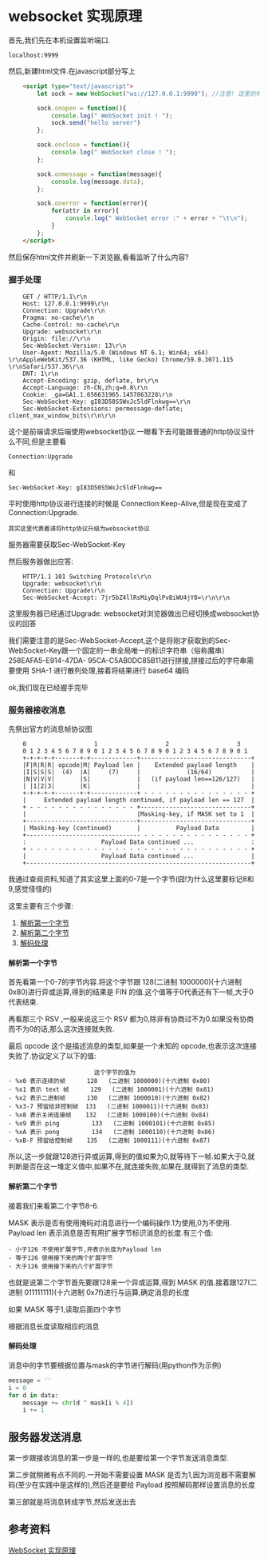 # websocket 实现原理

首先,我们先在本机设置监听端口.

    localhost:9999

然后,新建html文件.在javascript部分写上

``` html
    <script type="text/javascript">
        let sock = new WebSocket("ws://127.0.0.1:9999"); //注意! 这里的地址协议是ws而不是http,代表使用websocket协议

        sock.onopen = function(){
            console.log(" WebSocket init ! ");
            sock.send("hello server")
        };

        sock.onclose = function(){
            console.log(" WebSocket close ! ");
        };

        sock.onmessage = function(message){
            console.log(message.data);
        };

        sock.onerror = function(error){
            for(attr in error){
                console.log(" WebSocket error :" + error + "\t\n");
            }
        };
    </script>
```

然后保存html文件并刷新一下浏览器,看看监听了什么内容?

### 握手处理

        GET / HTTP/1.1\r\n
        Host: 127.0.0.1:9999\r\n
        Connection: Upgrade\r\n
        Pragma: no-cache\r\n
        Cache-Control: no-cache\r\n
        Upgrade: websocket\r\n
        Origin: file://\r\n
        Sec-WebSocket-Version: 13\r\n
        User-Agent: Mozilla/5.0 (Windows NT 6.1; Win64; x64) \r\nAppleWebKit/537.36 (KHTML, like Gecko) Chrome/59.0.3071.115 \r\nSafari/537.36\r\n
        DNT: 1\r\n
        Accept-Encoding: gzip, deflate, br\r\n
        Accept-Language: zh-CN,zh;q=0.8\r\n
        Cookie: _ga=GA1.1.656631965.1457863228\r\n
        Sec-WebSocket-Key: gI83D50S5WxJc5ldFlnkwg==\r\n
        Sec-WebSocket-Extensions: permessage-deflate; client_max_window_bits\r\n\r\n

这个是前端请求后端使用websocket协议.一眼看下去可能跟普通的http协议没什么不同,但是主要看

    Connection:Upgrade

和

    Sec-WebSocket-Key: gI83D50S5WxJc5ldFlnkwg==

平时使用http协议进行连接的时候是 Connection:Keep-Alive,但是现在变成了 Connection:Upgrade.

    其实这里代表着请将http协议升级为websocket协议

服务器需要获取Sec-WebSocket-Key

然后服务器做出应答:

        HTTP/1.1 101 Switching Protocols\r\n
        Upgrade: websocket\r\n
        Connection: Upgrade\r\n
        Sec-WebSocket-Accept: 7jr5bZ4llRsMiyDqlPvBiWU4jY8=\r\n\r\n

这里服务器已经通过Upgrade: websocket对浏览器做出已经切换成websocket协议的回答

我们需要注意的是Sec-WebSocket-Accept,这个是将刚才获取到的Sec-WebSocket-Key跟一个固定的一串全局唯一的标识字符串（俗称魔串）258EAFA5-E914-47DA- 95CA-C5AB0DC85B11进行拼接,拼接过后的字符串需要使用 SHA-1 进行散列处理,接着将结果进行 base64 编码

ok,我们现在已经握手完毕

### 服务器接收消息

先祭出官方的消息帧协议图

        0                   1                   2                   3
        0 1 2 3 4 5 6 7 8 9 0 1 2 3 4 5 6 7 8 9 0 1 2 3 4 5 6 7 8 9 0 1
        +-+-+-+-+-------+-+-------------+-------------------------------+
        |F|R|R|R| opcode|M| Payload len |    Extended payload length    |
        |I|S|S|S|  (4)  |A|     (7)     |             (16/64)           |
        |N|V|V|V|       |S|             |   (if payload len==126/127)   |
        | |1|2|3|       |K|             |                               |
        +-+-+-+-+-------+-+-------------+ - - - - - - - - - - - - - - - +
        |     Extended payload length continued, if payload len == 127  |
        + - - - - - - - - - - - - - - - +-------------------------------+
        |                               |Masking-key, if MASK set to 1  |
        +-------------------------------+-------------------------------+
        | Masking-key (continued)       |          Payload Data         |
        +-------------------------------- - - - - - - - - - - - - - - - +
        :                     Payload Data continued ...                :
        + - - - - - - - - - - - - - - - - - - - - - - - - - - - - - - - +
        |                     Payload Data continued ...                |
        +---------------------------------------------------------------+

我通过查阅资料,知道了其实这里上面的0-7是一个字节(囧!为什么这里要标记8和9,感觉怪怪的)

这里主要有三个步骤:

1. [解析第一个字节](#first)
2. [解析第二个字节](#second)
3. [解码处理](#third)

<h4 id="first">解析第一个字节</h4>

首先看第一个0-7的字节内容.将这个字节跟 128(二进制 1000000)(十六进制 0x80)进行异或运算,得到的结果是 FIN 的值.这个值等于0代表还有下一帧,大于0代表结束.

再看那三个 RSV ,一般来说这三个 RSV 都为0,除非有协商过不为0.如果没有协商而不为0的话,那么这次连接就失败.

最后 opcode 这个是描述消息的类型,如果是一个未知的 opcode,也表示这次连接失败了.协议定义了以下的值:

                            这个字节的值为
    - %x0 表示连续的帧      128   (二进制 1000000)(十六进制 0x80)
    - %x1 表示 text 帧      129   (二进制 1000001)(十六进制 0x81)
    - %x2 表示二进制帧      130   (二进制 1000010)(十六进制 0x82)
    - %x3-7 预留给非控制帧  131   (二进制 1000011)(十六进制 0x83)
    - %x8 表示关闭连接帧    132   (二进制 1000100)(十六进制 0x84)
    - %x9 表示 ping         133   (二进制 1000101)(十六进制 0x85)
    - %xA 表示 pong         134   (二进制 1000110)(十六进制 0x86)
    - %xB-F 预留给控制帧    135   (二进制 1000111)(十六进制 0x87)

所以,这一步就跟128进行异或运算,得到的值如果为0,就等待下一帧.如果大于0,就判断是否在这一堆定义值中,如果不在,就连接失败,如果在,就得到了消息的类型.

<h4 id="second">解析第二个字节</h4>

接着我们来看第二个字节8-6.

MASK 表示是否有使用掩码对消息进行一个编码操作.1为使用,0为不使用.
Payload len 表示消息是否有用扩展字节标识消息的长度.有三个值:

    - 小于126 不使用扩展字节,并表示长度为Payload len
    - 等于126 使用接下来的两个扩展字节
    - 大于126 使用接下来的八个扩展字节

也就是说第二个字节首先要跟128来一个异或运算,得到 MASK 的值.接着跟127(二进制 011111111)(十六进制 0x7f)进行与运算,确定消息的长度

如果 MASK 等于1,读取后面四个字节

根据消息长度读取相应的消息

<h4 id='third'>解码处理</h4>

消息中的字节要根据位置与mask的字节进行解码(用python作为示例)

``` python
message = ''
i = 0
for d in data:
    message += chr(d ^ mask[i % 4])
    i += 1
```

## 服务器发送消息

第一步跟接收消息的第一步是一样的,也是要给第一个字节发送消息类型.

第二步就稍微有点不同的.一开始不需要设置 MASK 是否为1,因为浏览器不需要解码(至少在实践中是这样的),然后还是要给 Payload 按照解码那样设置消息的长度

第三部就是将消息转成字节,然后发送出去

## 参考资料

[WebSocket 实现原理](http://zeeyang.com/2017/07/02/websocket/)
